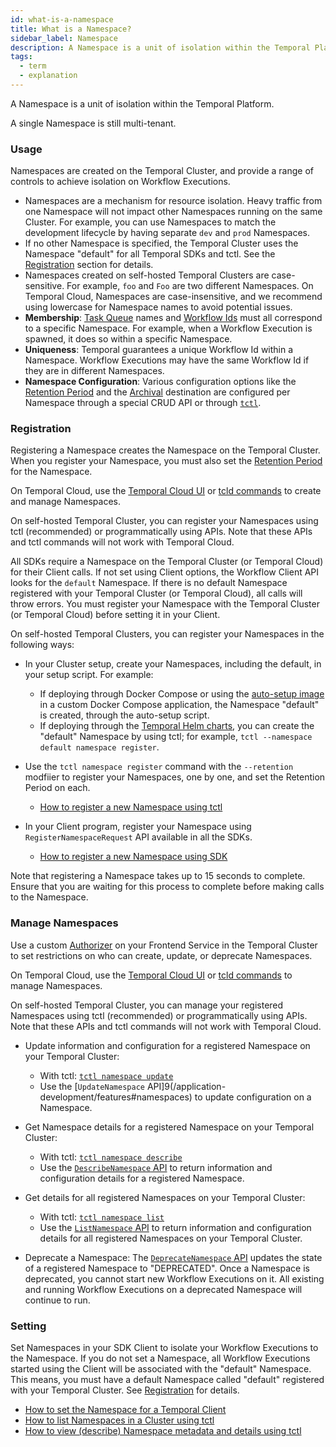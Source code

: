 ```yaml
---
id: what-is-a-namespace
title: What is a Namespace?
sidebar_label: Namespace
description: A Namespace is a unit of isolation within the Temporal Platform
tags:
  - term
  - explanation
---
```


A Namespace is a unit of isolation within the Temporal Platform.

A single Namespace is still multi-tenant.

### Usage

Namespaces are created on the Temporal Cluster, and provide a range of controls to achieve isolation on Workflow Executions.

- Namespaces are a mechanism for resource isolation. Heavy traffic from one Namespace will not impact other Namespaces running on the same Cluster.
  For example, you can use Namespaces to match the development lifecycle by having separate `dev` and `prod` Namespaces.
- If no other Namespace is specified, the Temporal Cluster uses the Namespace "default" for all Temporal SDKs and tctl.
  See the [Registration](#registration) section for details.
- Namespaces created on self-hosted Temporal Clusters are case-sensitive. For example, `foo` and `Foo` are two different Namespaces.
  On Temporal Cloud, Namespaces are case-insensitive, and we recommend using lowercase for Namespace names to avoid potential issues.
- **Membership**: [Task Queue](/concepts/what-is-a-task-queue) names and [Workflow Ids](/concepts/what-is-a-workflow-id) must all correspond to a specific Namespace.
  For example, when a Workflow Execution is spawned, it does so within a specific Namespace.
- **Uniqueness**: Temporal guarantees a unique Workflow Id within a Namespace.
  Workflow Executions may have the same Workflow Id if they are in different Namespaces.
- **Namespace Configuration**: Various configuration options like the [Retention Period](/concepts/what-is-a-retention-period) and the [Archival](/concepts/what-is-archival) destination are configured per Namespace through a special CRUD API or through [`tctl`](/tctl/namespace).

### Registration

Registering a Namespace creates the Namespace on the Temporal Cluster.
When you register your Namespace, you must also set the [Retention Period](/concepts/what-is-a-retention-period) for the Namespace.

On Temporal Cloud, use the [Temporal Cloud UI](/cloud/how-to-manage-namespaces-in-temporal-cloud) or [tcld commands](https://docs.temporal.io/cloud/tcld/namespace/) to create and manage Namespaces.

On self-hosted Temporal Cluster, you can register your Namespaces using tctl (recommended) or programmatically using APIs. Note that these APIs and tctl commands will not work with Temporal Cloud.

All SDKs require a Namespace on the Temporal Cluster (or Temporal Cloud) for their Client calls. If not set using Client options, the Workflow Client API looks for the `default` Namespace. If there is no default Namespace registered with your Temporal Cluster (or Temporal Cloud), all calls will throw errors.
You must register your Namespace with the Temporal Cluster (or Temporal Cloud) before setting it in your Client.

On self-hosted Temporal Clusters, you can register your Namespaces in the following ways:

- In your Cluster setup, create your Namespaces, including the default, in your setup script.
  For example:

  - If deploying through Docker Compose or using the [auto-setup image](https://github.com/temporalio/docker-builds/blob/main/docker/auto-setup.sh) in a custom Docker Compose application, the Namespace "default" is created, through the auto-setup script.
  - If deploying through the [Temporal Helm charts](https://github.com/temporalio/helm-charts), you can create the "default" Namespace by using tctl; for example, `tctl --namespace default namespace register`.

- Use the `tctl namespace register` command with the `--retention` modfiier to register your Namespaces, one by one, and set the Retention Period on each.

  - [How to register a new Namespace using tctl](/tctl/namespace/register)

- In your Client program, register your Namespace using `RegisterNamespaceRequest` API available in all the SDKs.

  - [How to register a new Namespace using SDK](/application-development/features#namespaces)

Note that registering a Namespace takes up to 15 seconds to complete. Ensure that you are waiting for this process to complete before making calls to the Namespace.

### Manage Namespaces

Use a custom [Authorizer](/concepts/what-is-an-authorizer-plugin) on your Frontend Service in the Temporal Cluster to set restrictions on who can create, update, or deprecate Namespaces.

On Temporal Cloud, use the [Temporal Cloud UI](/cloud/how-to-manage-namespaces-in-temporal-cloud) or [tcld commands](https://docs.temporal.io/cloud/tcld/namespace/) to manage Namespaces.

On self-hosted Temporal Cluster, you can manage your registered Namespaces using tctl (recommended) or programmatically using APIs. Note that these APIs and tctl commands will not work with Temporal Cloud.

- Update information and configuration for a registered Namespace on your Temporal Cluster:

  - With tctl: [`tctl namespace update`](/tctl/namespace/update)
  - Use the [`UpdateNamespace` API]9(/application-development/features#namespaces) to update configuration on a Namespace.

- Get Namespace details for a registered Namespace on your Temporal Cluster:

  - With tctl: [`tctl namespace describe`](/tctl/namespace/describe)
  - Use the [`DescribeNamespace` API](/application-development/features#namespaces) to return information and configuration details for a registered Namespace.

- Get details for all registered Namespaces on your Temporal Cluster:

  - With tctl: [`tctl namespace list`](/tctl/namespace/list)
  - Use the [`ListNamespace` API](/application-development/features#namespaces) to return information and configuration details for all registered Namespaces on your Temporal Cluster.

- Deprecate a Namespace: The [`DeprecateNamespace` API](/application-development/features#namespaces) updates the state of a registered Namespace to "DEPRECATED". Once a Namespace is deprecated, you cannot start new Workflow Executions on it. All existing and running Workflow Executions on a deprecated Namespace will continue to run.

### Setting

Set Namespaces in your SDK Client to isolate your Workflow Executions to the Namespace.
If you do not set a Namespace, all Workflow Executions started using the Client will be associated with the "default" Namespace. This means, you must have a default Namespace called "default" registered with your Temporal Cluster. See [Registration](#Registration) for details.

- [How to set the Namespace for a Temporal Client](/application-development/foundations#set-namespace)
- [How to list Namespaces in a Cluster using tctl](/tctl/namespace/list)
- [How to view (describe) Namespace metadata and details using tctl](/tctl/namespace/describe)
